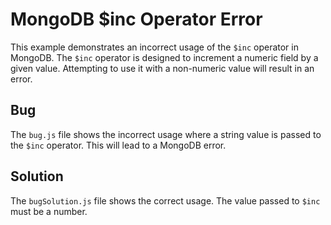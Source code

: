 # MongoDB $inc Operator Error
This example demonstrates an incorrect usage of the `$inc` operator in MongoDB.  The `$inc` operator is designed to increment a numeric field by a given value.  Attempting to use it with a non-numeric value will result in an error.

## Bug
The `bug.js` file shows the incorrect usage where a string value is passed to the `$inc` operator.  This will lead to a MongoDB error.

## Solution
The `bugSolution.js` file shows the correct usage.  The value passed to `$inc` must be a number. 